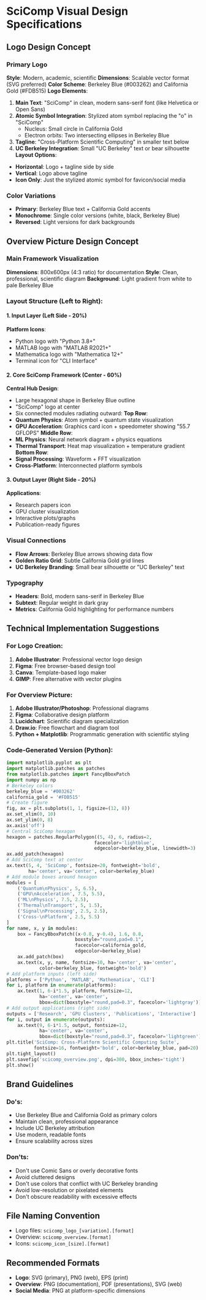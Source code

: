 # SciComp Visual Design Specifications
## Logo Design Concept
### Primary Logo
**Style**: Modern, academic, scientific
**Dimensions**: Scalable vector format (SVG preferred)
**Color Scheme**: Berkeley Blue (#003262) and California Gold (#FDB515)
**Logo Elements**:
1. **Main Text**: "SciComp" in clean, modern sans-serif font (like Helvetica or Open Sans)
2. **Atomic Symbol Integration**: Stylized atom symbol replacing the "o" in "SciComp"
   - Nucleus: Small circle in California Gold
   - Electron orbits: Two intersecting ellipses in Berkeley Blue
3. **Tagline**: "Cross-Platform Scientific Computing" in smaller text below
4. **UC Berkeley Integration**: Small "UC Berkeley" text or bear silhouette
**Layout Options**:
- **Horizontal**: Logo + tagline side by side
- **Vertical**: Logo above tagline
- **Icon Only**: Just the stylized atomic symbol for favicon/social media
### Color Variations
- **Primary**: Berkeley Blue text + California Gold accents
- **Monochrome**: Single color versions (white, black, Berkeley Blue)
- **Reversed**: Light versions for dark backgrounds
## Overview Picture Design Concept
### Main Framework Visualization
**Dimensions**: 800x600px (4:3 ratio) for documentation
**Style**: Clean, professional, scientific diagram
**Background**: Light gradient from white to pale Berkeley Blue
### Layout Structure (Left to Right):
#### 1. Input Layer (Left Side - 20%)
**Platform Icons**:
- Python logo with "Python 3.8+"
- MATLAB logo with "MATLAB R2021+"
- Mathematica logo with "Mathematica 12+"
- Terminal icon for "CLI Interface"
#### 2. Core SciComp Framework (Center - 60%)
**Central Hub Design**:
- Large hexagonal shape in Berkeley Blue outline
- "SciComp" logo at center
- Six connected modules radiating outward:
**Top Row**:
- **Quantum Physics**: Atom symbol + quantum state visualization
- **GPU Acceleration**: Graphics card icon + speedometer showing "55.7 GFLOPS"
**Middle Row**:
- **ML Physics**: Neural network diagram + physics equations
- **Thermal Transport**: Heat map visualization + temperature gradient
**Bottom Row**:
- **Signal Processing**: Waveform + FFT visualization
- **Cross-Platform**: Interconnected platform symbols
#### 3. Output Layer (Right Side - 20%)
**Applications**:
- Research papers icon
- GPU cluster visualization
- Interactive plots/graphs
- Publication-ready figures
### Visual Connections
- **Flow Arrows**: Berkeley Blue arrows showing data flow
- **Golden Ratio Grid**: Subtle California Gold grid lines
- **UC Berkeley Branding**: Small bear silhouette or "UC Berkeley" text
### Typography
- **Headers**: Bold, modern sans-serif in Berkeley Blue
- **Subtext**: Regular weight in dark gray
- **Metrics**: California Gold highlighting for performance numbers
## Technical Implementation Suggestions
### For Logo Creation:
1. **Adobe Illustrator**: Professional vector logo design
2. **Figma**: Free browser-based design tool
3. **Canva**: Template-based logo maker
4. **GIMP**: Free alternative with vector plugins
### For Overview Picture:
1. **Adobe Illustrator/Photoshop**: Professional diagrams
2. **Figma**: Collaborative design platform
3. **Lucidchart**: Scientific diagram specialization
4. **Draw.io**: Free flowchart and diagram tool
5. **Python + Matplotlib**: Programmatic generation with scientific styling
### Code-Generated Version (Python):
```python
import matplotlib.pyplot as plt
import matplotlib.patches as patches
from matplotlib.patches import FancyBboxPatch
import numpy as np
# Berkeley colors
berkeley_blue = '#003262'
california_gold = '#FDB515'
# Create figure
fig, ax = plt.subplots(1, 1, figsize=(12, 8))
ax.set_xlim(0, 10)
ax.set_ylim(0, 8)
ax.axis('off')
# Central SciComp hexagon
hexagon = patches.RegularPolygon((5, 4), 6, radius=2,
                                facecolor='lightblue',
                                edgecolor=berkeley_blue, linewidth=3)
ax.add_patch(hexagon)
# Add SciComp text at center
ax.text(5, 4, 'SciComp', fontsize=20, fontweight='bold',
        ha='center', va='center', color=berkeley_blue)
# Add module boxes around hexagon
modules = [
    ('Quantum\nPhysics', 5, 6.5),
    ('GPU\nAcceleration', 7.5, 5.5),
    ('ML\nPhysics', 7.5, 2.5),
    ('Thermal\nTransport', 5, 1.5),
    ('Signal\nProcessing', 2.5, 2.5),
    ('Cross-\nPlatform', 2.5, 5.5)
]
for name, x, y in modules:
    box = FancyBboxPatch((x-0.8, y-0.4), 1.6, 0.8,
                         boxstyle="round,pad=0.1",
                         facecolor=california_gold,
                         edgecolor=berkeley_blue)
    ax.add_patch(box)
    ax.text(x, y, name, fontsize=10, ha='center', va='center',
            color=berkeley_blue, fontweight='bold')
# Add platform inputs (left side)
platforms = ['Python', 'MATLAB', 'Mathematica', 'CLI']
for i, platform in enumerate(platforms):
    ax.text(1, 6-i*1.5, platform, fontsize=12,
            ha='center', va='center',
            bbox=dict(boxstyle="round,pad=0.3", facecolor='lightgray'))
# Add output applications (right side)
outputs = ['Research', 'GPU Clusters', 'Publications', 'Interactive']
for i, output in enumerate(outputs):
    ax.text(9, 6-i*1.5, output, fontsize=12,
            ha='center', va='center',
            bbox=dict(boxstyle="round,pad=0.3", facecolor='lightgreen'))
plt.title('SciComp: Cross-Platform Scientific Computing Suite',
          fontsize=16, fontweight='bold', color=berkeley_blue, pad=20)
plt.tight_layout()
plt.savefig('scicomp_overview.png', dpi=300, bbox_inches='tight')
plt.show()
```
## Brand Guidelines
### Do's:
- Use Berkeley Blue and California Gold as primary colors
- Maintain clean, professional appearance
- Include UC Berkeley attribution
- Use modern, readable fonts
- Ensure scalability across sizes
### Don'ts:
- Don't use Comic Sans or overly decorative fonts
- Avoid cluttered designs
- Don't use colors that conflict with UC Berkeley branding
- Avoid low-resolution or pixelated elements
- Don't obscure readability with excessive effects
## File Naming Convention
- Logo files: `scicomp_logo_[variation].[format]`
- Overview: `scicomp_overview.[format]`
- Icons: `scicomp_icon_[size].[format]`
## Recommended Formats
- **Logo**: SVG (primary), PNG (web), EPS (print)
- **Overview**: PNG (documentation), PDF (presentations), SVG (web)
- **Social Media**: PNG at platform-specific dimensions